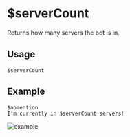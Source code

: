 # $serverCount
Returns how many servers the bot is in.

## Usage
```
$serverCount
```

## Example
```
$nomention
I'm currently in $serverCount servers!
```

![example](https://user-images.githubusercontent.com/69215413/126365568-9b9ced49-6955-4e74-934d-688f0fcda366.png)
